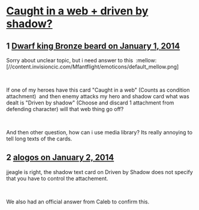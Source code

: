 # [Caught in a web + driven by shadow?](https://community.fantasyflightgames.com/topic/96095-caught-in-a-web-driven-by-shadow/)

## 1 [Dwarf king Bronze beard on January 1, 2014](https://community.fantasyflightgames.com/topic/96095-caught-in-a-web-driven-by-shadow/?do=findComment&comment=942676)

Sorry about unclear topic, but i need answer to this  :mellow: [//content.invisioncic.com/Mfantflight/emoticons/default_mellow.png]

 

If one of my heroes have this card "Caught in a web" (Counts as condition attachment)  and then enemy attacks my hero and shadow card what was dealt is "Driven by shadow" (Choose and discard 1 attachment from defending character) will that web thing go off?

 

And then other question, how can i use media library? Its really annoying to tell long texts of the cards.

## 2 [alogos on January 2, 2014](https://community.fantasyflightgames.com/topic/96095-caught-in-a-web-driven-by-shadow/?do=findComment&comment=943276)

jjeagle is right, the shadow text card on Driven by Shadow does not specify that you have to control the attachement.

 

We also had an official answer from Caleb to confirm this.

